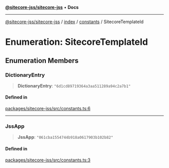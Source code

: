 [**@sitecore-jss/sitecore-jss**](../../../../README.md) • **Docs**

***

[@sitecore-jss/sitecore-jss](../../../../README.md) / [index](../../../README.md) / [constants](../README.md) / SitecoreTemplateId

# Enumeration: SitecoreTemplateId

## Enumeration Members

### DictionaryEntry

> **DictionaryEntry**: `"6d1cd89719364a3aa511289a94c2a7b1"`

#### Defined in

[packages/sitecore-jss/src/constants.ts:6](https://github.com/Sitecore/jss/blob/2226f43314f6f0dd9d2003edc1da59f5172fb74b/packages/sitecore-jss/src/constants.ts#L6)

***

### JssApp

> **JssApp**: `"061cba1554744b918a0617903b102b82"`

#### Defined in

[packages/sitecore-jss/src/constants.ts:3](https://github.com/Sitecore/jss/blob/2226f43314f6f0dd9d2003edc1da59f5172fb74b/packages/sitecore-jss/src/constants.ts#L3)
